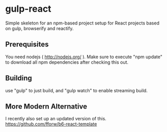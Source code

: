 gulp-react
==========

Simple skeleton for an npm-based project setup for React projects based on gulp, browserify and reactify.

Prerequisites
-------------

You need nodejs ( http://nodejs.org/ ). Make sure to execute "npm update" to download all npm dependencies
after checking this out.

Building
--------

use "gulp" to just build, and "gulp watch" to enable streaming build.

More Modern Alternative
-----------------------

I recently also set up an updated version of this. https://github.com/fforw/b6-react-template
